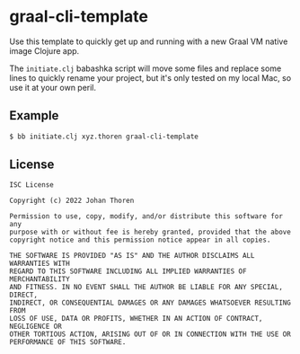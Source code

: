 # graal-cli-template

Use this template to quickly get up and running with a new Graal VM native image Clojure app.

The `initiate.clj` babashka script will move some files and replace some lines to quickly rename your project, but it's only tested on my local Mac, so use it at your own peril.

## Example

``` sh
$ bb initiate.clj xyz.thoren graal-cli-template
```

## License

```
ISC License

Copyright (c) 2022 Johan Thoren

Permission to use, copy, modify, and/or distribute this software for any
purpose with or without fee is hereby granted, provided that the above
copyright notice and this permission notice appear in all copies.

THE SOFTWARE IS PROVIDED "AS IS" AND THE AUTHOR DISCLAIMS ALL WARRANTIES WITH
REGARD TO THIS SOFTWARE INCLUDING ALL IMPLIED WARRANTIES OF MERCHANTABILITY
AND FITNESS. IN NO EVENT SHALL THE AUTHOR BE LIABLE FOR ANY SPECIAL, DIRECT,
INDIRECT, OR CONSEQUENTIAL DAMAGES OR ANY DAMAGES WHATSOEVER RESULTING FROM
LOSS OF USE, DATA OR PROFITS, WHETHER IN AN ACTION OF CONTRACT, NEGLIGENCE OR
OTHER TORTIOUS ACTION, ARISING OUT OF OR IN CONNECTION WITH THE USE OR
PERFORMANCE OF THIS SOFTWARE.
```
